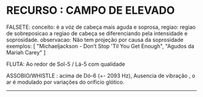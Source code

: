 

# RECURSO : CAMPO DE ELEVADO

FALSETE:
conceito: è a vóz de cabeça mais aguda e soprosa,
regiao: regiao de sobreposicao a regiao de cabeça se diferenciando pela intensidade e soprosidade.
observacao: Não tem projeção por causa da soprosidade
exemplos: [ "Michaeljackson - Don’t Stop 'Til You Get Enough", "Agudos da Mariah Carey" ]

FLUTA: Ao redor de Sol-5 / Lá-5 com qualidade

ASSOBIO/WHISTLE : acima de Dó-6 (+- 2093 Hz), Ausencia de vibração , o ar é modulado por variações do orificio glótico.

---